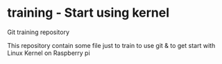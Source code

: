 # training - Start using kernel
Git training repository

This repository contain some file just to train to use git & to get start with Linux Kernel
on Raspberry pi
